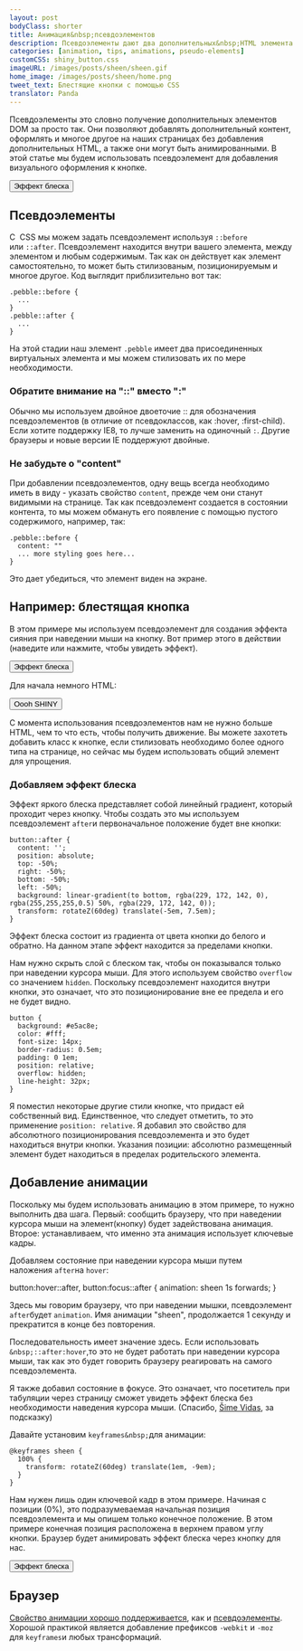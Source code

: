 ```yaml
---
layout: post
bodyClass: shorter
title: Анимация&nbsp;псевдоэлементов
description: Псевдоэлементы дают два дополнительных&nbsp;HTML элемента бесплатно!
categories: [animation, tips, animations, pseudo-elements]
customCSS: shiny_button.css
imageURL: /images/posts/sheen/sheen.gif
home_image: /images/posts/sheen/home.png
tweet_text: Блестящие кнопки с помощью CSS
translator: Panda
---
```


Псевдоэлементы это словно получение дополнительных элементов DOM за просто так. Они позволяют добавлять дополнительный контент, оформлять и многое другое на наших страницах без добавления дополнительных HTML, а также они могут быть анимированными. В этой статье мы будем использовать псевдоэлемент для добавления визуального оформления к кнопке.

<section class="shiny demo-container tap-to-activate"><button>Эффект блеска</button></section>

## Псевдоэлементы

С&nbsp;&nbsp;CSS мы можем задать псевдоэлемент используя&nbsp;`::before` или&nbsp;`::after`. Псевдоэлемент находится внутри вашего элемента, между элементом и любым содержимым. Так как он действует как элемент самостоятельно, то может быть стилизованым, позиционируемым и многое другое. Код выглядит приблизительно вот так:

    .pebble::before {
      ...
    }
    .pebble::after {
      ...
    }

На этой стадии наш элемент `.pebble`&nbsp;имеет два присоединенных виртуальных элемента и мы можем стилизовать их по мере необходимости.

### Обратите внимание на &quot;::&quot; вместо &quot;:&quot;

Обычно мы используем двойное двоеточие :: для обозначения псевдоэлементов (в отличие от псевдоклассов, как&nbsp;:hover, :first-child). Если хотите поддержку&nbsp;IE8, то лучше заменить на одиночный&nbsp;`:`. Другие браузеры и новые версии IE поддержуют двойные.

### Не забудьте о &quot;content&quot;

При добавлении псевдоэлементов, одну вещь всегда необходимо иметь в виду - указать свойство&nbsp;`content`, прежде чем&nbsp;они станут видимыми на странице. Так как псевдоэлемент создается в состоянии контента, то мы можем обмануть его появление с помощью пустого содержимого, например, так:

    .pebble::before {
      content: ""
      ... more styling goes here...
    }

Это дает убедиться, что элемент виден на экране.

## Например: блестящая кнопка&nbsp;

В этом примере мы используем псевдоэлемент для создания эффекта сияния при наведении мыши на кнопку. Вот пример этого в действии (наведите или нажмите, чтобы увидеть эффект).

<section class="shiny demo-container tap-to-activate"><button>Эффект блеска</button></section>

Для начала немного HTML:

<button>Oooh SHINY</button>

С момента использования псевдоэлементов нам не нужно больше HTML, чем то что есть, чтобы получить движение. Вы можете захотеть добавить класс к кнопке, если стилизовать&nbsp;необходимо более одного типа на странице, но сейчас мы будем использовать общий элемент для упрощения.

### Добавляем эффект блеска

Эффект яркого блеска представляет собой линейный градиент, который проходит через кнопку. Чтобы создать это мы используем псевдоэлемент&nbsp;`after`и первоначальное положение будет вне кнопки:

    button::after {
      content: '';
      position: absolute;
      top: -50%;
      right: -50%;
      bottom: -50%;
      left: -50%;
      background: linear-gradient(to bottom, rgba(229, 172, 142, 0), rgba(255,255,255,0.5) 50%, rgba(229, 172, 142, 0));
      transform: rotateZ(60deg) translate(-5em, 7.5em);
    }

Эффект блеска состоит из градиента от цвета кнопки до белого и обратно. На данном этапе эффект находится за пределами кнопки.

Нам нужно скрыть слой с блеском так, чтобы он показывался только при наведении курсора мыши. Для этого используем свойство&nbsp;`overflow` со значением&nbsp;`hidden`. Поскольку псевдоэлемент находится внутри кнопки, это означает, что это позиционирование вне ее предела и его не будет видно.

    button {
      background: #e5ac8e;
      color: #fff;
      font-size: 14px;
      border-radius: 0.5em;
      padding: 0 1em;
      position: relative;
      overflow: hidden;
      line-height: 32px;
    }

Я поместил некоторые другие стили кнопке, что придаст ей собственный вид. Единственное, что следует отметить, то это применение `position: relative`. Я добавил это свойство для абсолютного позиционирования псевдоэлемента и это будет находиться внутри кнопки. Указания позиции: абсолютно размещенный элемент будет находиться в пределах родительского элемента.

## Добавление анимации

Поскольку мы будем использовать анимацию в этом примере, то нужно выполнить два шага. Первый: сообщить браузеру, что&nbsp;при наведении курсора мыши на элемент(кнопку) будет задействована анимация. Второе:&nbsp;устанавливаем, что именно эта анимация использует ключевые кадры.

Добавляем состояние при наведении курсора мыши путем наложения&nbsp;`after`на&nbsp;`hover`:

button:hover::after, button:focus::after {
animation: sheen 1s forwards;
}

Здесь мы говорим браузеру, что&nbsp;при наведении мышки, псевдоэлемент `after`будет&nbsp;`animation`. Имя анимации &quot;sheen&quot;,&nbsp;продолжается 1 секунду и прекратится в конце без повторения.

Последовательность имеет значение здесь. Если использовать `&nbsp;::after:hover`,то это не будет работать при наведении курсора мыши, так как это будет говорить браузеру реагировать на самого псевдоэлемента.

Я также добавил состояние в фокусе. Это означает, что&nbsp;посетитель при табуляции через страницу сможет увидеть эффект блеска без необходимости наведения курсора мыши. (Спасибо, [&Scaron;ime Vidas](https://twitter.com/simevidas), за подсказку)

Давайте установим&nbsp;`keyframes&nbsp;`для анимации:

    @keyframes sheen {
      100% {
        transform: rotateZ(60deg) translate(1em, -9em);
      }
    }

Нам нужен лишь один ключевой кадр в этом примере. Начиная с позиции (0%), это подразумеваемая начальная позиция псевдоэлемента и мы опишем только конечное положение. В этом примере конечная позиция расположена в верхнем правом углу кнопки. Браузер будет анимировать эффект блеска через кнопку для нас.

<section class="shiny demo-container tap-to-activate"><button>Эффект блеска</button></section>

## Браузер

[Свойство анимации хорошо поддерживается](http://caniuse.com/#feat=css-animation),&nbsp;как и [псевдоэлементы](http://caniuse.com/#feat=css-gencontent). Хорошой практикой является добавление префиксов `-webkit` и&nbsp;`-moz` для&nbsp;`keyframes`и любых трансформаций.
